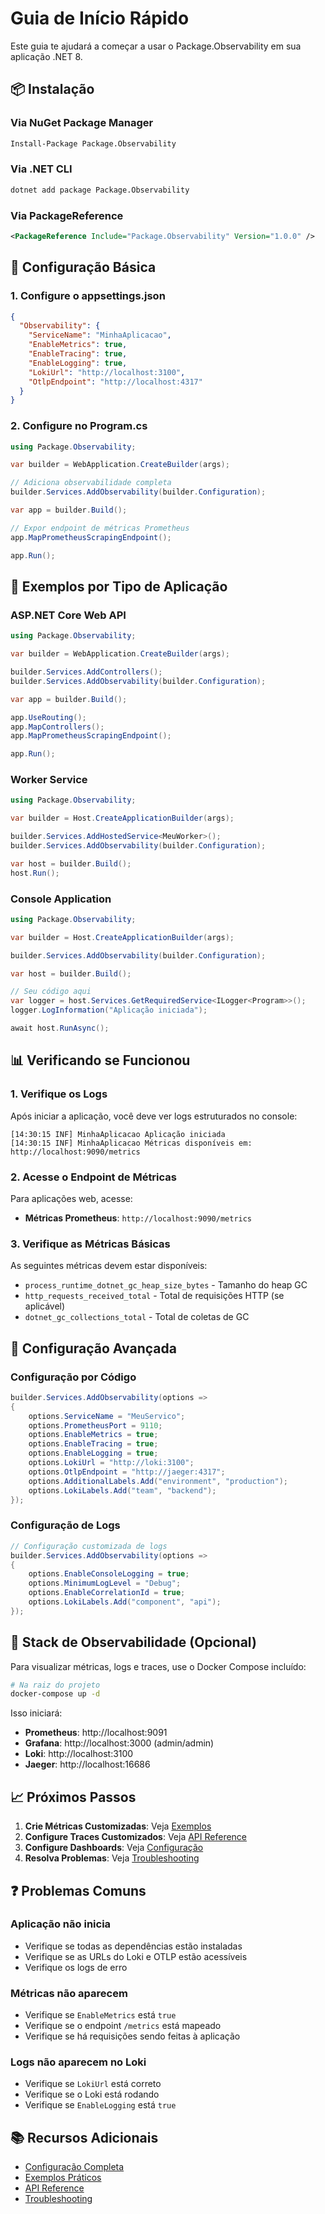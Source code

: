 # Guia de Início Rápido

Este guia te ajudará a começar a usar o Package.Observability em sua aplicação .NET 8.

## 📦 Instalação

### Via NuGet Package Manager

```bash
Install-Package Package.Observability
```

### Via .NET CLI

```bash
dotnet add package Package.Observability
```

### Via PackageReference

```xml
<PackageReference Include="Package.Observability" Version="1.0.0" />
```

## 🚀 Configuração Básica

### 1. Configure o appsettings.json

```json
{
  "Observability": {
    "ServiceName": "MinhaAplicacao",
    "EnableMetrics": true,
    "EnableTracing": true,
    "EnableLogging": true,
    "LokiUrl": "http://localhost:3100",
    "OtlpEndpoint": "http://localhost:4317"
  }
}
```

### 2. Configure no Program.cs

```csharp
using Package.Observability;

var builder = WebApplication.CreateBuilder(args);

// Adiciona observabilidade completa
builder.Services.AddObservability(builder.Configuration);

var app = builder.Build();

// Expor endpoint de métricas Prometheus
app.MapPrometheusScrapingEndpoint();

app.Run();
```

## 🎯 Exemplos por Tipo de Aplicação

### ASP.NET Core Web API

```csharp
using Package.Observability;

var builder = WebApplication.CreateBuilder(args);

builder.Services.AddControllers();
builder.Services.AddObservability(builder.Configuration);

var app = builder.Build();

app.UseRouting();
app.MapControllers();
app.MapPrometheusScrapingEndpoint();

app.Run();
```

### Worker Service

```csharp
using Package.Observability;

var builder = Host.CreateApplicationBuilder(args);

builder.Services.AddHostedService<MeuWorker>();
builder.Services.AddObservability(builder.Configuration);

var host = builder.Build();
host.Run();
```

### Console Application

```csharp
using Package.Observability;

var builder = Host.CreateApplicationBuilder(args);

builder.Services.AddObservability(builder.Configuration);

var host = builder.Build();

// Seu código aqui
var logger = host.Services.GetRequiredService<ILogger<Program>>();
logger.LogInformation("Aplicação iniciada");

await host.RunAsync();
```

## 📊 Verificando se Funcionou

### 1. Verifique os Logs

Após iniciar a aplicação, você deve ver logs estruturados no console:

```
[14:30:15 INF] MinhaAplicacao Aplicação iniciada
[14:30:15 INF] MinhaAplicacao Métricas disponíveis em: http://localhost:9090/metrics
```

### 2. Acesse o Endpoint de Métricas

Para aplicações web, acesse:
- **Métricas Prometheus**: `http://localhost:9090/metrics`

### 3. Verifique as Métricas Básicas

As seguintes métricas devem estar disponíveis:
- `process_runtime_dotnet_gc_heap_size_bytes` - Tamanho do heap GC
- `http_requests_received_total` - Total de requisições HTTP (se aplicável)
- `dotnet_gc_collections_total` - Total de coletas de GC

## 🔧 Configuração Avançada

### Configuração por Código

```csharp
builder.Services.AddObservability(options =>
{
    options.ServiceName = "MeuServico";
    options.PrometheusPort = 9110;
    options.EnableMetrics = true;
    options.EnableTracing = true;
    options.EnableLogging = true;
    options.LokiUrl = "http://loki:3100";
    options.OtlpEndpoint = "http://jaeger:4317";
    options.AdditionalLabels.Add("environment", "production");
    options.LokiLabels.Add("team", "backend");
});
```

### Configuração de Logs

```csharp
// Configuração customizada de logs
builder.Services.AddObservability(options =>
{
    options.EnableConsoleLogging = true;
    options.MinimumLogLevel = "Debug";
    options.EnableCorrelationId = true;
    options.LokiLabels.Add("component", "api");
});
```

## 🐳 Stack de Observabilidade (Opcional)

Para visualizar métricas, logs e traces, use o Docker Compose incluído:

```bash
# Na raiz do projeto
docker-compose up -d
```

Isso iniciará:
- **Prometheus**: http://localhost:9091
- **Grafana**: http://localhost:3000 (admin/admin)
- **Loki**: http://localhost:3100
- **Jaeger**: http://localhost:16686

## 📈 Próximos Passos

1. **Crie Métricas Customizadas**: Veja [Exemplos](examples.md)
2. **Configure Traces Customizados**: Veja [API Reference](api-reference.md)
3. **Configure Dashboards**: Veja [Configuração](configuration.md)
4. **Resolva Problemas**: Veja [Troubleshooting](troubleshooting.md)

## ❓ Problemas Comuns

### Aplicação não inicia

- Verifique se todas as dependências estão instaladas
- Verifique se as URLs do Loki e OTLP estão acessíveis
- Verifique os logs de erro

### Métricas não aparecem

- Verifique se `EnableMetrics` está `true`
- Verifique se o endpoint `/metrics` está mapeado
- Verifique se há requisições sendo feitas à aplicação

### Logs não aparecem no Loki

- Verifique se `LokiUrl` está correto
- Verifique se o Loki está rodando
- Verifique se `EnableLogging` está `true`

## 📚 Recursos Adicionais

- [Configuração Completa](configuration.md)
- [Exemplos Práticos](examples.md)
- [API Reference](api-reference.md)
- [Troubleshooting](troubleshooting.md)
